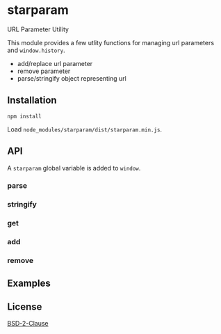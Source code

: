 # starparam
URL Parameter Utility

This module provides a few utlity functions for managing url parameters and `window.history`.

* add/replace url parameter
* remove parameter
* parse/stringify object representing url

## Installation
`npm install`

Load `node_modules/starparam/dist/starparam.min.js`.

## API
A `starparam` global variable is added to `window`.

### parse
### stringify
### get
### add
### remove

## Examples



## License
[BSD-2-Clause](http://spdx.org/licenses/BSD-2-Clause)

